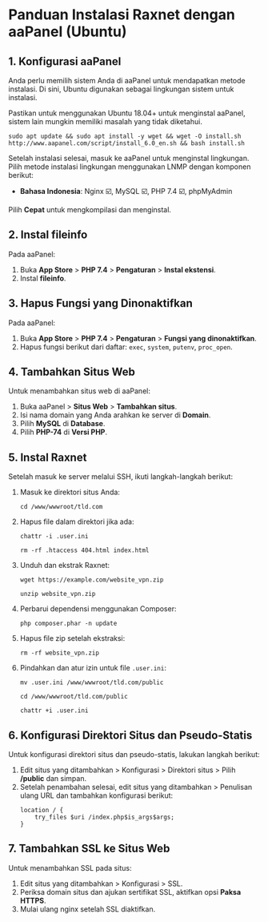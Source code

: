 # Panduan Instalasi Raxnet dengan aaPanel (Ubuntu)

<div>
    <h2>1. Konfigurasi aaPanel</h2>
    <p>Anda perlu memilih sistem Anda di aaPanel untuk mendapatkan metode instalasi. Di sini, Ubuntu digunakan sebagai lingkungan sistem untuk instalasi.</p>
    <p>Pastikan untuk menggunakan Ubuntu 18.04+ untuk menginstal aaPanel, sistem lain mungkin memiliki masalah yang tidak diketahui.</p>
    <pre><code>sudo apt update && sudo apt install -y wget && wget -O install.sh http://www.aapanel.com/script/install_6.0_en.sh && bash install.sh</code></pre>
    <p>Setelah instalasi selesai, masuk ke aaPanel untuk menginstal lingkungan. Pilih metode instalasi lingkungan menggunakan LNMP dengan komponen berikut:</p>
    <ul>
        <li><strong>Bahasa Indonesia</strong>: Nginx ☑️, MySQL ☑️, PHP 7.4 ☑️, phpMyAdmin</li>
    </ul>
    <p>Pilih <strong>Cepat</strong> untuk mengkompilasi dan menginstal.</p>
</div>

<div>
    <h2>2. Instal fileinfo</h2>
    <p>Pada aaPanel:</p>
    <ol>
        <li>Buka <strong>App Store</strong> > <strong>PHP 7.4</strong> > <strong>Pengaturan</strong> > <strong>Instal ekstensi</strong>.</li>
        <li>Instal <strong>fileinfo</strong>.</li>
    </ol>
</div>

<div>
    <h2>3. Hapus Fungsi yang Dinonaktifkan</h2>
    <p>Pada aaPanel:</p>
    <ol>
        <li>Buka <strong>App Store</strong> > <strong>PHP 7.4</strong> > <strong>Pengaturan</strong> > <strong>Fungsi yang dinonaktifkan</strong>.</li>
        <li>Hapus fungsi berikut dari daftar: <code>exec</code>, <code>system</code>, <code>putenv</code>, <code>proc_open</code>.</li>
    </ol>
</div>

<div>
    <h2>4. Tambahkan Situs Web</h2>
    <p>Untuk menambahkan situs web di aaPanel:</p>
    <ol>
        <li>Buka aaPanel > <strong>Situs Web</strong> > <strong>Tambahkan situs</strong>.</li>
        <li>Isi nama domain yang Anda arahkan ke server di <strong>Domain</strong>.</li>
        <li>Pilih <strong>MySQL</strong> di <strong>Database</strong>.</li>
        <li>Pilih <strong>PHP-74</strong> di <strong>Versi PHP</strong>.</li>
    </ol>
</div>

<div>
    <h2>5. Instal Raxnet</h2>
    <p>Setelah masuk ke server melalui SSH, ikuti langkah-langkah berikut:</p>
    <ol>
        <li>Masuk ke direktori situs Anda:</li>
        <pre><code>cd /www/wwwroot/tld.com</code></pre>
        <li>Hapus file dalam direktori jika ada:</li>
        <pre><code>chattr -i .user.ini</code></pre>
        <pre><code>rm -rf .htaccess 404.html index.html</code></pre>
        <li>Unduh dan ekstrak Raxnet:</li>
        <pre><code>wget https://example.com/website_vpn.zip</code></pre>
        <pre><code>unzip website_vpn.zip</code></pre>
        <li>Perbarui dependensi menggunakan Composer:</li>
        <pre><code>php composer.phar -n update</code></pre>
        <li>Hapus file zip setelah ekstraksi:</li>
        <pre><code>rm -rf website_vpn.zip</code></pre>
        <li>Pindahkan dan atur izin untuk file <code>.user.ini</code>:</li>
        <pre><code>mv .user.ini /www/wwwroot/tld.com/public</code></pre>
        <pre><code>cd /www/wwwroot/tld.com/public</code></pre>
        <pre><code>chattr +i .user.ini</code></pre>
    </ol>
</div>

<div>
    <h2>6. Konfigurasi Direktori Situs dan Pseudo-Statis</h2>
    <p>Untuk konfigurasi direktori situs dan pseudo-statis, lakukan langkah berikut:</p>
    <ol>
        <li>Edit situs yang ditambahkan > Konfigurasi > Direktori situs > Pilih <strong>/public</strong> dan simpan.</li>
        <li>Setelah penambahan selesai, edit situs yang ditambahkan > Penulisan ulang URL dan tambahkan konfigurasi berikut:</li>
        <pre><code>location / {
    try_files $uri /index.php$is_args$args;
}</code></pre>
    </ol>
</div>

<div>
    <h2>7. Tambahkan SSL ke Situs Web</h2>
    <p>Untuk menambahkan SSL pada situs:</p>
    <ol>
        <li>Edit situs yang ditambahkan > Konfigurasi > SSL.</li>
        <li>Periksa domain situs dan ajukan sertifikat SSL, aktifkan opsi <strong>Paksa HTTPS</strong>.</li>
        <li>Mulai ulang nginx setelah SSL diaktifkan.</li>
    </ol>
</div>
